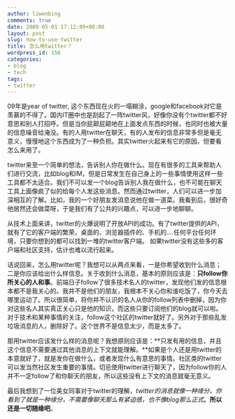 ```yaml
---
author: liwenbing
comments: true
date: 2009-05-01 17:12:09+00:00
layout: post
slug: how-to-use-twitter
title: 怎么用twitter？
wordpress_id: 156
categories:
- blog
- tech
tags:
- twitter
---
```


09年是year of twitter, 这个东西现在火的一塌糊涂，google和facebook对它是羡慕的不得了。国内IT圈中也是刮起了一阵twitter风，好像你没有个twitter都不好意思和别人打招呼。但是当你屁颠屁颠地在上面发点东西的时候，也同时也被大量的信息噪音给淹没。有的人用twitter在聊天，有的人发布的信息非常多但是毫无意义，慢慢地这个东西成为了一种负担。其实twitter火起来有它的原因，但要看怎么来用了。

twitter来至一个简单的想法，告诉别人你在做什么。现在有很多的工具来帮助人们进行交流，比如blog和IM，但是日常发生在自己身上的一些事情使用这样一些工具都不太适合。我们不可以发一个blog告诉别人我在做什么，也不可能在聊天工具上面像疯了似的给每个人发这些消息。然而通过twitter，人们可以进一步加深相互的了解。比如，我的一个好朋友发消息说他在做一道菜。我看到后，很好奇他居然还会做菜呀，于是我们有了公共的兴趣点，可以进一步地聊聊。

从技术上面来讲，twitter的火爆说明了开放API的成功。有了twitter提供的API，就有了它的客户端的繁荣，桌面的、浏览器插件的、手机的....任何平台任何环境，只要你想到的都可以找到一堆的twitter客户端。 如果twitter没有这些多的客户端和社区支持，估计也难以流行起来。

话说回来，怎么用twitter呢？我想可以从两点来看，一是你希望收到什么消息；二是你应该给出什么样信息。关于收到什么消息，基本的原则应该是：**只follow你所关心的人和事**。前端日子follow了很多技术名人的twitter，发现他们发的信息根本都不是我关心的。我并不是他们的朋友，我根本不关心你和谁吃饭了，你今天去哪里运动了。所以很简单，将你并不认识的名人从你的follow列表中删掉，因为你对这些名人其实真正关心只是他的知识，而这些只要订阅他们的blog就可以啦。对于技术和某种事情的关注，follow这个社区的twitter就好了。另外对于那些乱发垃圾消息的人，删除好了。这个世界不是信息太少，而是太多了。

那用twitter应该发什么样的消息呢？我想原则应该是：**只发有用的信息，并且这个信息不需要通过其他消息的上下文就能理解。**如果是个人还是用twitter的本意就好了，就是发你在做什么，或者发现什么有意思的事情。社区类的twitter可以发当然社区发生重要的事情。切忌使用twitter进行聊天了，因为follow你的人并不一定follow了和你聊天的朋友，所以这些没有上下文的消息就毫无意义。

最后我想到了一位美女同事对于twitter的理解，_twitter的消息就像一种缘分，你看到了就是一种缘分，不需要像聊天那么有紧迫感，也不像blog那么正式_。**所以还是一切随缘吧**。
